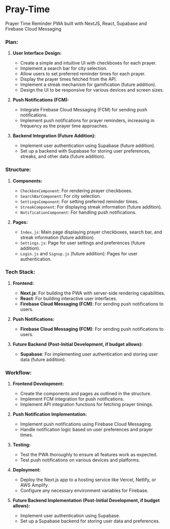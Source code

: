 # Pray-Time
Prayer Time Reminder PWA built with NextJS, React, Supabase and Firebase Cloud Messaging

### Plan:

1. **User Interface Design:**
   - Create a simple and intuitive UI with checkboxes for each prayer.
   - Implement a search bar for city selection.
   - Allow users to set preferred reminder times for each prayer.
   - Display the prayer times fetched from the API.
   - Implement a streak mechanism for gamification (future addition).
   - Design the UI to be responsive for various devices and screen sizes.

2. **Push Notifications (FCM):**
   - Integrate Firebase Cloud Messaging (FCM) for sending push notifications.
   - Implement push notifications for prayer reminders, increasing in frequency as the prayer time approaches.

3. **Backend Integration (Future Addition):**
   - Implement user authentication using Supabase (future addition).
   - Set up a backend with Supabase for storing user preferences, streaks, and other data (future addition).

### Structure:

1. **Components:**
   - `CheckboxComponent`: For rendering prayer checkboxes.
   - `SearchBarComponent`: For city selection.
   - `SettingsComponent`: For setting preferred reminder times.
   - `StreakComponent`: For displaying streak information (future addition).
   - `NotificationComponent`: For handling push notifications.

2. **Pages:**
   - `Index.js`: Main page displaying prayer checkboxes, search bar, and streak information (future addition).
   - `Settings.js`: Page for user settings and preferences (future addition).
   - `Login.js` and `Signup.js` (future addition): Pages for user authentication.

### Tech Stack:

1. **Frontend:**
   - **Next.js**: For building the PWA with server-side rendering capabilities.
   - **React**: For building interactive user interfaces.
   - **Firebase Cloud Messaging (FCM)**: For sending push notifications to users.

2. **Push Notifications:**
   - **Firebase Cloud Messaging (FCM)**: For sending push notifications to users.

3. **Future Backend (Post-Initial Development, if budget allows):**
   - **Supabase**: For implementing user authentication and storing user data (future addition).

### Workflow:

1. **Frontend Development:**
   - Create the components and pages as outlined in the structure.
   - Implement FCM integration for push notifications.
   - Implement API integration functions for fetching prayer timings.

2. **Push Notification Implementation:**
   - Implement push notifications using Firebase Cloud Messaging.
   - Handle notification logic based on user preferences and prayer times.

3. **Testing:**
   - Test the PWA thoroughly to ensure all features work as expected.
   - Test push notifications on various devices and platforms.

4. **Deployment:**
   - Deploy the Next.js app to a hosting service like Vercel, Netlify, or AWS Amplify.
   - Configure any necessary environment variables for Firebase.

5. **Future Backend Implementation (Post-Initial Development, if budget allows):**
   - Implement user authentication using Supabase.
   - Set up a Supabase backend for storing user data and preferences.
